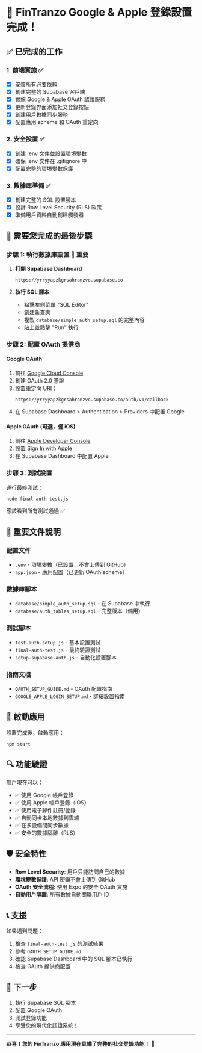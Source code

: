 # 🎉 FinTranzo Google & Apple 登錄設置完成！

## ✅ 已完成的工作

### 1. 前端實施 ✅
- [x] 安裝所有必要依賴
- [x] 創建完整的 Supabase 客戶端
- [x] 實施 Google & Apple OAuth 認證服務
- [x] 更新登錄界面添加社交登錄按鈕
- [x] 創建用戶數據同步服務
- [x] 配置應用 scheme 和 OAuth 重定向

### 2. 安全設置 ✅
- [x] 創建 .env 文件並設置環境變數
- [x] 確保 .env 文件在 .gitignore 中
- [x] 配置完整的環境變數保護

### 3. 數據庫準備 ✅
- [x] 創建完整的 SQL 設置腳本
- [x] 設計 Row Level Security (RLS) 政策
- [x] 準備用戶資料自動創建觸發器

## 🔧 需要您完成的最後步驟

### 步驟 1: 執行數據庫設置 🚨 重要

1. **打開 Supabase Dashboard**
   ```
   https://yrryyapzkgrsahranzvo.supabase.co
   ```

2. **執行 SQL 腳本**
   - 點擊左側菜單 "SQL Editor"
   - 創建新查詢
   - 複製 `database/simple_auth_setup.sql` 的完整內容
   - 貼上並點擊 "Run" 執行

### 步驟 2: 配置 OAuth 提供商

#### Google OAuth
1. 前往 [Google Cloud Console](https://console.cloud.google.com/)
2. 創建 OAuth 2.0 憑證
3. 設置重定向 URI：
   ```
   https://yrryyapzkgrsahranzvo.supabase.co/auth/v1/callback
   ```
4. 在 Supabase Dashboard > Authentication > Providers 中配置 Google

#### Apple OAuth (可選，僅 iOS)
1. 前往 [Apple Developer Console](https://developer.apple.com/account/)
2. 設置 Sign In with Apple
3. 在 Supabase Dashboard 中配置 Apple

### 步驟 3: 測試設置

運行最終測試：
```bash
node final-auth-test.js
```

應該看到所有測試通過 ✅

## 📁 重要文件說明

### 配置文件
- `.env` - 環境變數（已設置，不會上傳到 GitHub）
- `app.json` - 應用配置（已更新 OAuth scheme）

### 數據庫腳本
- `database/simple_auth_setup.sql` - 在 Supabase 中執行
- `database/auth_tables_setup.sql` - 完整版本（備用）

### 測試腳本
- `test-auth-setup.js` - 基本設置測試
- `final-auth-test.js` - 最終驗證測試
- `setup-supabase-auth.js` - 自動化設置腳本

### 指南文檔
- `OAUTH_SETUP_GUIDE.md` - OAuth 配置指南
- `GOOGLE_APPLE_LOGIN_SETUP.md` - 詳細設置指南

## 🚀 啟動應用

設置完成後，啟動應用：
```bash
npm start
```

## 🔍 功能驗證

用戶現在可以：
- ✅ 使用 Google 帳戶登錄
- ✅ 使用 Apple 帳戶登錄（iOS）
- ✅ 使用電子郵件註冊/登錄
- ✅ 自動同步本地數據到雲端
- ✅ 在多設備間同步數據
- ✅ 安全的數據隔離（RLS）

## 🛡️ 安全特性

- **Row Level Security**: 用戶只能訪問自己的數據
- **環境變數保護**: API 密鑰不會上傳到 GitHub
- **OAuth 安全流程**: 使用 Expo 的安全 OAuth 實施
- **自動用戶隔離**: 所有數據自動關聯用戶 ID

## 📞 支援

如果遇到問題：
1. 檢查 `final-auth-test.js` 的測試結果
2. 參考 `OAUTH_SETUP_GUIDE.md`
3. 確認 Supabase Dashboard 中的 SQL 腳本已執行
4. 檢查 OAuth 提供商配置

## 🎯 下一步

1. 執行 Supabase SQL 腳本
2. 配置 Google OAuth
3. 測試登錄功能
4. 享受您的現代化認證系統！

---

**恭喜！您的 FinTranzo 應用現在具備了完整的社交登錄功能！** 🎉
